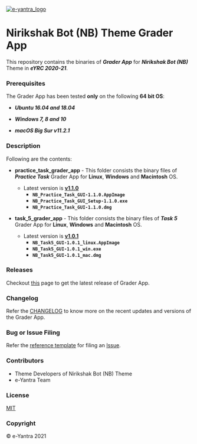 [![e-yantra_logo](http://mooc.e-yantra.org/img/eYantra_logo.svg)](http://www.e-yantra.org/)



# Nirikshak Bot (NB) Theme Grader App

This repository contains the binaries of ***Grader App*** for ***Nirikshak Bot (NB)*** Theme in ***eYRC 2020-21***.



### Prerequisites

The Grader App has been tested **only** on the following **64 bit OS**:

- ***Ubuntu 16.04 and 18.04***

- ***Windows 7, 8 and 10***

- ***macOS Big Sur v11.2.1***



### Description

Following are the contents:

- **practice_task_grader_app** - This folder consists the binary files of ***Practice Task*** Grader App for **Linux**, **Windows** and **Macintosh** OS.
  - Latest version is **[v1.1.0](https://github.com/eyantra/nb-theme-grader-app/releases/latest)**
    - **`NB_Practice_Task_GUI-1.1.0.AppImage`**
    - **`NB_Practice_Task_GUI_Setup-1.1.0.exe`**
    - **`NB_Practice_Task_GUI-1.1.0.dmg`**

- **task_5_grader_app** - This folder consists the binary files of ***Task 5*** Grader App for **Linux**, **Windows** and **Macintosh** OS.
  - Latest version is **[v1.0.1](https://github.com/eyantra/nb-theme-grader-app/releases/tag/v1.0.1)**
    - **`NB_Task5_GUI-1.0.1_linux.AppImage`**
    - **`NB_Task5_GUI-1.0.1_win.exe`**
    - **`NB_Task5_GUI-1.0.1_mac.dmg`**



### Releases

Checkout [this](https://github.com/eyantra/nb-theme-grader-app/releases/latest) page to get the latest release of Grader App.



### Changelog

Refer the [CHANGELOG](CHANGELOG.md) to know more on the recent updates and versions of the Grader App.



### Bug or Issue Filing

Refer the [reference template](https://github.com/eyantra/nb-theme-grader-app/blob/master/.github/ISSUE_TEMPLATE/bug_report.md) for filing an [Issue](https://github.com/eyantra/nb-theme-grader-app/issues).



### Contributors

- Theme Developers of Nirikshak Bot (NB) Theme
- e-Yantra Team



### License

[MIT](LICENSE)



### Copyright

&copy; e-Yantra 2021

